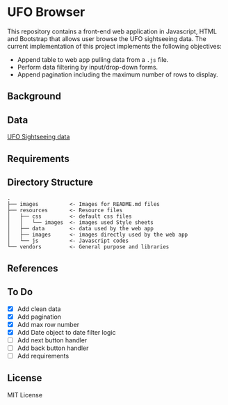 # UFO Browser
This repository contains a front-end web application in Javascript, HTML and Bootstrap that allows user browse the UFO sightseeing data. The current implementation of this project implements the following objectives:
- Append table to web app pulling data from a `.js` file.
- Perform data filtering by input/drop-down forms.
- Append pagination including the maximum number of rows to display.

## Background

## Data
[UFO Sightseeing data](https://github.com/aidinhass/ufo-browser/blob/master/resources/data/ufo_data.js) 
## Requirements

## Directory Structure
```
.
├── images		    <- Images for README.md files
├── resources		<- Resource files
│   ├── css		    <- default css files
│   │   └── images	<- images used Style sheets
│   ├── data		<- data used by the web app
│   ├── images		<- images directly used by the web app
│   └── js		    <- Javascript codes
└── vendors		    <- General purpose and libraries 
```

## References

## To Do
- [x] Add clean data
- [x] Add pagination
- [x] Add max row number
- [x] Add Date object to date filter logic
- [ ] Add next button handler
- [ ] Add back button handler
- [ ] Add requirements
## License
MIT License
